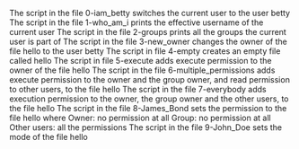 The script in the file 0-iam_betty switches the current user to the user betty
The script in the file 1-who_am_i prints the effective username of the current user
The script in the file 2-groups prints all the groups the current user is part of
The script in the file 3-new_owner changes the owner of the file hello to the user betty
The script in file 4-empty creates an empty file called hello
The script in file 5-execute adds execute permission to the owner of the file hello
The script in the file 6-multiple_permissions adds execute permission to the owner and the group owner, and read permission to other users, to the file hello
The script in the file 7-everybody adds execution permission to the owner, the group owner and the other users, to the file hello
The script in the file 8-James_Bond sets the permission to the file hello where Owner: no permission at all Group: no permission at all Other users: all the permissions
The script in the file 9-John_Doe sets the mode of the file hello
